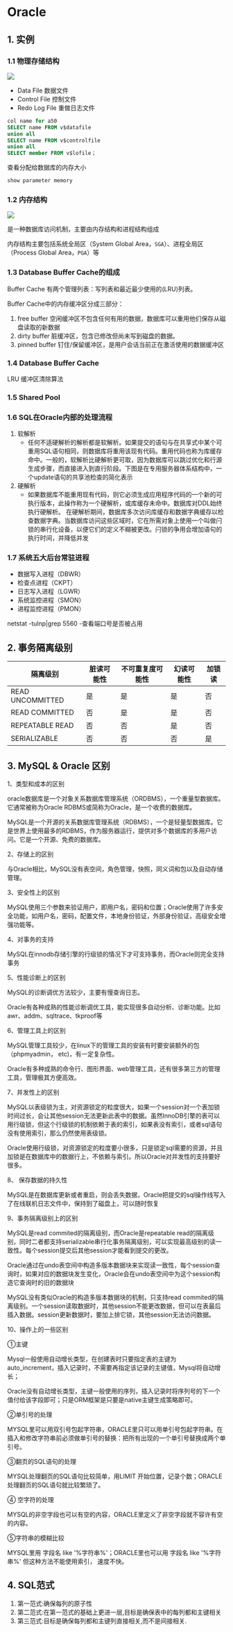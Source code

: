 # Oracle

## 1. 实例

### 1.1 物理存储结构
![](../../assets/_images/java/share/oracle2.png)

- Data File 数据文件
- Control File 控制文件
- Redo Log File 重做日志文件

```sql
col name for a50
SELECT name FROM v$datafile
union all
SELECT name FROM v$controlfile
union all
SELECT member FROM v$lofile；
```

查看分配给数据库的内存大小

```sql
show parameter memory 
```

### 1.2 内存结构
![](../../assets/_images/java/share/oracle.png)


是一种数据库访问机制，主要由内存结构和进程结构组成

内存结构主要包括系统全局区（System Global Area，`SGA`）、进程全局区（Process Global Area，`PGA`）等


### 1.3 Database Buffer Cache的组成

Buffer Cache 有两个管理列表：写列表和最近最少使⽤的(LRU)列表。

Buffer Cache中的内存缓冲区分成三部分：
1. free buffer 空闲缓冲区不包含任何有⽤的数据，数据库可以重⽤他们保存从磁盘读取的新数据
2. dirty buffer 脏缓冲区，包含已修改但尚未写到磁盘的数据。
3. pinned buffer 钉住/保留缓冲区，是⽤户会话当前正在激活使⽤的数据缓冲区

### 1.4 Database Buffer Cache

LRU 缓冲区清除算法

### 1.5 Shared Pool

### 1.6 SQL在Oracle内部的处理流程

1. 软解析
   - 任何不适硬解析的解析都是软解析。如果提交的语句与在共享式中某个可重⽤SQL语句相同，则数据库将重⽤该现有代码。重⽤代码也称为库缓存命中。⼀般的，软解析⽐硬解析更可取，因为数据库可以跳过优化和⾏源⽣成步骤，⽽直接进⼊到直⾏阶段。下图是在专⽤服务器体系结构中，⼀个update语句的共享池检查的简化表示
2. 硬解析
   - 如果数据库不能重⽤现有代码，则它必须⽣成应⽤程序代码的⼀个新的可执⾏版本，此操作称为⼀个硬解析，或库缓存未命中。数据库对DDL始终执⾏硬解析。
   在硬解析期间，数据库多次访问库缓存和数据字典缓存以检查数据字典。当数据库访问这些区域时，它在所需对象上使⽤⼀个叫做闩锁的串⾏化设备，以便它们的定义不糊被更改。闩锁的争⽤会增加语句的执⾏时间，并降低并发

### 1.7 系统五大后台常驻进程
- 数据写入进程（DBWR）
- 检查点进程（CKPT）
- 日志写入进程（LGWR）
- 系统监控进程（SMON）
- 进程监控进程（PMON）

netstat -tulnp|grep 5560 -查看端口号是否被占用


## 2. 事务隔离级别

| 隔离级别| 脏读可能性 | 不可重复度可能性 | 幻读可能性 | 加锁读 |
| ----- | ----- | ----- | ----- | ----- |
| READ UNCOMMITTED| 是 | 是 | 是 | 否 |
| READ COMMITTED| 否 | 是 | 是 | 否 |
| REPEATABLE READ| 否 | 否 | 是 | 否 |
| SERIALIZABLE| 否 | 否 | 否 | 是 |

## 3. MySQL & Oracle 区别

1、类型和成本的区别

oracle数据库是一个对象关系数据库管理系统（ORDBMS），一个重量型数据库。它通常被称为Oracle RDBMS或简称为Oracle，是一个收费的数据库。

MySQL是一个开源的关系数据库管理系统（RDBMS），一个是轻量型数据库。它是世界上使用最多的RDBMS，作为服务器运行，提供对多个数据库的多用户访问。它是一个开源、免费的数据库。

2、存储上的区别

与Oracle相比，MySQL没有表空间，角色管理，快照，同义词和包以及自动存储管理。

3、安全性上的区别

MySQL使用三个参数来验证用户，即用户名，密码和位置；Oracle使用了许多安全功能，如用户名，密码，配置文件，本地身份验证，外部身份验证，高级安全增强功能等。

4、对事务的支持

MySQL在innodb存储引擎的行级锁的情况下才可支持事务，而Oracle则完全支持事务

5、性能诊断上的区别

MySQL的诊断调优方法较少，主要有慢查询日志。

Oracle有各种成熟的性能诊断调优工具，能实现很多自动分析、诊断功能。比如awr、addm、sqltrace、tkproof等

6、管理工具上的区别

MySQL管理工具较少，在linux下的管理工具的安装有时要安装额外的包（phpmyadmin， etc)，有一定复杂性。

Oracle有多种成熟的命令行、图形界面、web管理工具，还有很多第三方的管理工具，管理极其方便高效。

7、并发性上的区别

MySQL以表级锁为主，对资源锁定的粒度很大，如果一个session对一个表加锁时间过长，会让其他session无法更新此表中的数据。虽然InnoDB引擎的表可以用行级锁，但这个行级锁的机制依赖于表的索引，如果表没有索引，或者sql语句没有使用索引，那么仍然使用表级锁。

Oracle使用行级锁，对资源锁定的粒度要小很多，只是锁定sql需要的资源，并且加锁是在数据库中的数据行上，不依赖与索引。所以Oracle对并发性的支持要好很多。

8、 保存数据的持久性

MySQL是在数据库更新或者重启，则会丢失数据，Oracle把提交的sql操作线写入了在线联机日志文件中，保持到了磁盘上，可以随时恢复

9、事务隔离级别上的区别

MySQL是read commited的隔离级别，而Oracle是repeatable read的隔离级别，同时二者都支持serializable串行化事务隔离级别，可以实现最高级别的读一致性。每个session提交后其他session才能看到提交的更改。

Oracle通过在undo表空间中构造多版本数据块来实现读一致性，每个session查询时，如果对应的数据块发生变化，Oracle会在undo表空间中为这个session构造它查询时的旧的数据块

MySQL没有类似Oracle的构造多版本数据块的机制，只支持read commited的隔离级别。一个session读取数据时，其他session不能更改数据，但可以在表最后插入数据。session更新数据时，要加上排它锁，其他session无法访问数据。

10、操作上的一些区别

①主键

Mysql一般使用自动增长类型，在创建表时只要指定表的主键为auto_increment，插入记录时，不需要再指定该记录的主键值，Mysql将自动增长；

Oracle没有自动增长类型，主键一般使用的序列，插入记录时将序列号的下一个值付给该字段即可；只是ORM框架是只要是native主键生成策略即可。

②单引号的处理

MYSQL里可以用双引号包起字符串，ORACLE里只可以用单引号包起字符串。在插入和修改字符串前必须做单引号的替换：把所有出现的一个单引号替换成两个单引号。

③翻页的SQL语句的处理

MYSQL处理翻页的SQL语句比较简单，用LIMIT 开始位置，记录个数；ORACLE处理翻页的SQL语句就比较繁琐了。

④ 空字符的处理

MYSQL的非空字段也可以有空的内容，ORACLE里定义了非空字段就不容许有空的内容。

⑤字符串的模糊比较

MYSQL里用 字段名 like '%字符串%'；ORACLE里也可以用 字段名 like '%字符串%' 但这种方法不能使用索引， 速度不快。


## 4. SQL范式

1. 第一范式:确保每列的原子性
2. 第二范式:在第一范式的基础上更进一层,目标是确保表中的每列都和主键相关
3. 第三范式:目标是确保每列都和主键列直接相关,而不是间接相关. 
